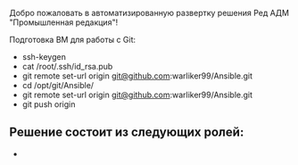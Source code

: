 Добро пожаловать в автоматизированную развертку решения Ред АДМ "Промышленная редакция"!

Подготовка ВМ для работы с Git:

 - ssh-keygen
 - cat /root/.ssh/id_rsa.pub
 - git remote set-url origin  git@github.com:warliker99/Ansible.git
 - cd /opt/git/Ansible/
 - git remote set-url origin  git@github.com:warliker99/Ansible.git
 - git push origin



Решение состоит из следующих ролей:
- 
- 
